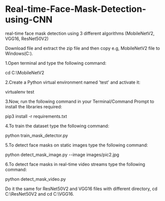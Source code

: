 # Real-time-Face-Mask-Detection-using-CNN
real-time face mask detection using 3 different algorithms (MobileNetV2, VGG16, ResNet50V2)

Download file and extract the zip file and then copy e.g, MobileNetV2 file to Windows(C:).

1.Open terminal and type the following command:

cd C:\MobileNetV2  

2.Create a Python virtual environment named 'test' and activate it:

virtualenv test

3.Now, run the following command in your Terminal/Command Prompt to install the libraries required:

pip3 install -r requirements.txt

4.To train the dataset type the following command:

python train_mask_detector.py 

5.To detect face masks on static images type the following command:

python detect_mask_image.py --image images/pic2.jpg 

6.To detect face masks in real-time video streams type the following command:

python detect_mask_video.py

Do it the same for ResNet50V2 and VGG16 files with different directory, cd C:\ResNet50V2 and cd C:\VGG16.

